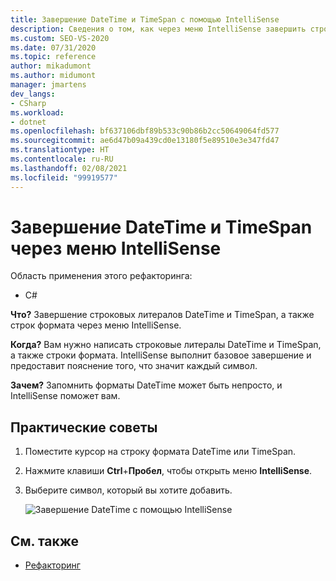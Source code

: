 ```yaml
---
title: Завершение DateTime и TimeSpan с помощью IntelliSense
description: Сведения о том, как через меню IntelliSense завершить строковые литералы DateTime и TimeSpan, а также строки формата.
ms.custom: SEO-VS-2020
ms.date: 07/31/2020
ms.topic: reference
author: mikadumont
ms.author: midumont
manager: jmartens
dev_langs:
- CSharp
ms.workload:
- dotnet
ms.openlocfilehash: bf637106dbf89b533c90b86b2cc50649064fd577
ms.sourcegitcommit: ae6d47b09a439cd0e13180f5e89510e3e347fd47
ms.translationtype: HT
ms.contentlocale: ru-RU
ms.lasthandoff: 02/08/2021
ms.locfileid: "99919577"
---
```

# <a name="datetime-and-timespan-completion-by-using-the-intellisense-menu"></a>Завершение DateTime и TimeSpan через меню IntelliSense

Область применения этого рефакторинга:

- C#

**Что?** Завершение строковых литералов DateTime и TimeSpan, а также строк формата через меню IntelliSense.

**Когда?** Вам нужно написать строковые литералы DateTime и TimeSpan, а также строки формата. IntelliSense выполнит базовое завершение и предоставит пояснение того, что значит каждый символ.

**Зачем?** Запомнить форматы DateTime может быть непросто, и IntelliSense поможет вам.

## <a name="how-to"></a>Практические советы

1. Поместите курсор на строку формата DateTime или TimeSpan.
2. Нажмите клавиши **Ctrl**+**Пробел**, чтобы открыть меню **IntelliSense**.
3. Выберите символ, который вы хотите добавить.

   ![Завершение DateTime с помощью IntelliSense](media/datetime-completion.png)

## <a name="see-also"></a>См. также

- [Рефакторинг](../refactoring-in-visual-studio.md)
